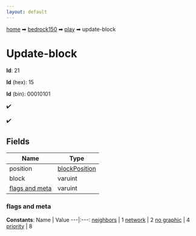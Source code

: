 ```yaml
---
layout: default
---
```


[home](/) ➡ [bedrock150](/protocol/bedrock150) ➡ [play](/protocol/bedrock150/play) ➡ update-block

# Update-block

**Id**: 21

**Id** (hex): 15

**Id** (bin): 00010101

✔️

✔️

## Fields

Name | Type
---|---
position | [blockPosition](/protocol/bedrock150/types/block-position)
block | varuint
[flags and meta](#flags-and-meta) | varuint

### flags and meta

**Constants**:
Name | Value
---|:---:
[neighbors](flags-and-meta_neighbors) | 1
[network](flags-and-meta_network) | 2
[no graphic](flags-and-meta_no-graphic) | 4
[priority](flags-and-meta_priority) | 8

